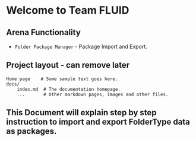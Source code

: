 # Welcome to Team FLUID


## Arena Functionality

* `Folder Package Manager` - Package Import and Export.

## Project layout - can remove later


    Home page    # Some sample text goes here.
    docs/
        index.md  # The documentation homepage.
        ...       # Other markdown pages, images and other files.

## This Document will explain step by step instruction to import and export FolderType data as packages.